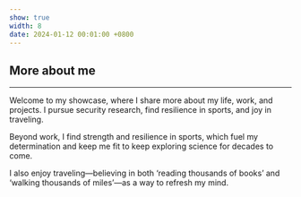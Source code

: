 ```yaml
---
show: true
width: 8
date: 2024-01-12 00:01:00 +0800
---
```


<div class="p-4">
    <h2>More about me</h2>
    <hr />
    <p>
        Welcome to my showcase, where I share more about my life, work, and projects. I pursue security research, find resilience in sports, and joy in traveling.
    </p>
    <p>
        Beyond work, I find strength and resilience in sports, which fuel my determination and keep me fit to keep exploring science for decades to come.
    </p>
    <p>
        I also enjoy traveling—believing in both ‘reading thousands of books’ and ‘walking thousands of miles’—as a way to refresh my mind.
    </p>
</div>
